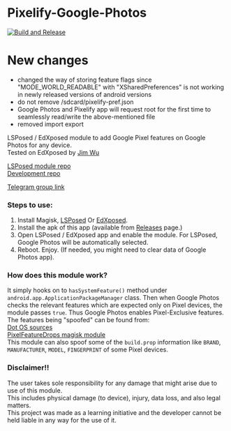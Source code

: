 # Pixelify-Google-Photos
[![Build and Release](https://github.com/Eraminel01/Pixelify-Google-Photos/actions/workflows/release.yaml/badge.svg)](https://github.com/Eraminel01/Pixelify-Google-Photos/actions/workflows/release.yaml)

# New changes
- changed the way of storing feature flags since "MODE_WORLD_READABLE" with "XSharedPreferences" is not working in newly released versions of android versions
- do not remove /sdcard/pixelify-pref.json
- Google Photos and Pixelify app will request root for the first time to seamlessly read/write the above-mentioned file
- removed import export


LSPosed / EdXposed module to add Google Pixel features on Google Photos for any device.  
Tested on EdXposed by [Jim Wu](https://github.com/MlgmXyysd)  

[LSPosed module repo](https://github.com/Xposed-Modules-Repo/balti.xposed.pixelifygooglephotos.git)  
[Development repo](https://github.com/BaltiApps/Pixelify-Google-Photos.git)  

[Telegram group link](https://t.me/pixelifyGooglePhotos)  

### Steps to use:
1. Install Magisk, [LSPosed](https://github.com/LSPosed/LSPosed) Or [EdXposed](https://github.com/ElderDrivers/EdXposed).  
2. Install the apk of this app (available from [Releases](https://github.com/BaltiApps/Pixelify-Google-Photos/releases) page.)  
3. Open LSPosed / EdXposed app and enable the module. For LSPosed, Google Photos will be automatically selected.  
4. Reboot. Enjoy. (If needed, you might need to clear data of Google Photos app).  

### How does this module work?
It simply hooks on to `hasSystemFeature()` method under `android.app.ApplicationPackageManager` class. 
Then when Google Photos checks the relevant features which are expected only on Pixel devices, the module passes `true`. 
Thus Google Photos enables Pixel-Exclusive features.  
The features being "spoofed" can be found from:  
[Dot OS sources](https://github.com/DotOS/android_vendor_dot/blob/55f1c26bb6dbb1175d96cf538ae113618caf7d06/prebuilt/common/etc/pixel_2016_exclusive.xml)  
[PixelFeatureDrops magisk module](https://github.com/ayush5harma/PixelFeatureDrops/tree/master/system/etc/sysconfig)  
This module can also spoof some of the `build.prop` information like `BRAND`, `MANUFACTURER`, `MODEL`, `FINGERPRINT` of some Pixel devices.  

### Disclaimer!!
The user takes sole responsibility for any damage that might arise due to use of this module.  
This includes physical damage (to device), injury, data loss, and also legal matters.  
This project was made as a learning initiative and the developer cannot be held liable in any way for the use of it.
